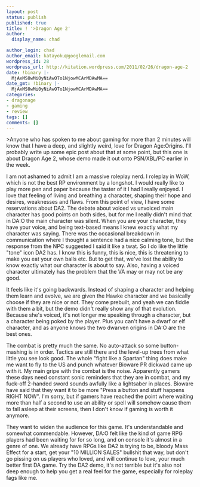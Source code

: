 ```yaml
---
layout: post
status: publish
published: true
title: ! '>Dragon Age 2'
author:
  display_name: chad

author_login: chad
author_email: katayoku@googlemail.com
wordpress_id: 28
wordpress_url: http://kitation.wordpress.com/2011/02/26/dragon-age-2
date: !binary |-
  MjAxMS0wMi0yNiAwOTo1NjowMCArMDAwMA==
date_gmt: !binary |-
  MjAxMS0wMi0yNiAwOTo1NjowMCArMDAwMA==
categories:
- dragonage
- gaming
- review
tags: []
comments: []
---
```

<p>&gt;Anyone who has spoken to me about gaming for more than 2 minutes will know that I have a deep, and slightly weird, love for Dragon Age:Origins. I'll probably write up some epic post about that at some point, but this one is about Dragon Age 2, whose demo made it out onto PSN/XBL/PC earlier in the week.</p>
<p>I am not ashamed to admit I am a massive roleplay nerd. I roleplay in WoW, which is not the best RP environment by a longshot. I would really like to play more pen and paper because the taster of it I had I really enjoyed. I love that feeling of living and breathing a character, shaping their hope and desires, weaknesses and flaws. From this point of view, I have some reservations about DA2. The debate about voiced vs unvoiced main character has good points on both sides, but for me I really didn't mind that in DA:O the main character was silent. When you are your character, they have your voice, and being text-based means I knew exactly what my character was saying. There was the occasional breakdown in communication where I thought a sentence had a nice calming tone, but the response from the NPC suggested I said it like a twat. So I do like the little "tone" icon DA2 has. I know this is funny, this is nice, this is threatening to make you eat your own balls etc. But to get that, we've lost the ability to know exactly what our character is about to say. Also, having a voiced character ultimately has the problem that the VA may or may not be any good. </p>
<p>It feels like it's going backwards. Instead of shaping a character and helping them learn and evolve, we are given the Hawke character and we basically choose if they are nice or not. They come prebuilt, and yeah we can fiddle with them a bit, but the demo didn't really show any of that evolution. Because she's voiced, it's not longer me speaking through a character, but a character being poked by the player. Plus you can't have a dwarf or elf character, and as anyone knows the two dwarven origins in DA:O are the best ones.</p>
<p>The combat is pretty much the same. No auto-attack so some button-mashing is in order. Tactics are still there and the level-up trees from what little you see look good. The whole "fight like a Spartan" thing does make me want to fly to the US and punch whatever Bioware PR dickwad came up with it. My main gripe with the combat is the noise. Apparently gamers these days need constant sonic reminders that they are in combat, and my fuck-off 2-handed sword sounds awfully like a lightsaber in places. Bioware have said that they want it to be more "Press a button and stuff happens RIGHT NOW". I'm sorry, but if gamers have reached the point where waiting more than half a second to use an ability or spell will somehow cause them to fall asleep at their screens, then I don't know if gaming is worth it anymore.</p>
<p>They want to widen the audience for this game. It's understandable and somewhat commendable. However, DA:O felt like the kind of game RPG players had been waiting for for so long, and on console it's almost in a genre of one. We already have RPGs like DA2 is trying to be, bloody Mass Effect for a start, get your "10 MILLION SALES" bullshit that way, but don't go pissing on us players who loved, and will continue to love, your much better first DA game. Try the DA2 demo, it's not terrible but it's also not deep enough to help you get a real feel for the game, especially for roleplay fags like me.</p>

